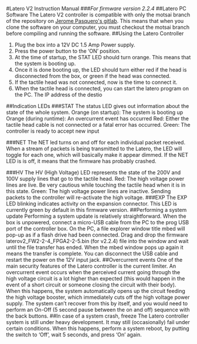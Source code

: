 #Latero V2 Instruction Manual
###*For firmware version 2.2.4*
##Latero PC Software
The Latero V2 controller is compatible with only the motsai branch of the repository on [Jerome Pasquero's gitlab](https://gitlab.com/u/jerome.pasquero). This means that when you clone the software on your computer, you must checkout the motsai branch before compiling and running the software.
##Using the Latero Controller
1. Plug the box into a 12V DC 1.5 Amp Power supply.
2. Press the power button to the ‘ON’ position.
3. At the time of startup, the STAT LED should turn orange. This means that the system is booting up. 
4. Once it is done booting up, the LED should turn either red if the head is disconnected from the box, or green if the head was connected.
5. If the tactile head was not connected, now is the time to connect it.
6. When the tactile head is connected, you can start the latero program on the PC. The IP address of the destio

##Indication LEDs
###STAT
The status LED gives out information about the state of the whole system. 
Orange (on startup): The system is booting up
Orange (during runtime): An overcurrent event has occurred
Red: Either the tactile head cable is not connected or a fatal error has occurred.
Green: The controller is ready to accept new input 

###NET
The NET led turns on and off for each individual packet received. When a stream of packets is being transmitted to the Latero, the LED will toggle for each one, which will basically make it appear dimmed. If the NET LED is is off, it means that the firmware has probably crashed.

###HV
The HV (High Voltage) LED represents the state of the 200V and 100V supply lines that go to the tactile head.
Red: The high voltage power lines are live. Be very cautious while touching the tactile head when it is in this state.
Green: The high voltage power lines are inactive. Sending packets to the controller will re-activate the high voltage.
###EXP
The EXP LED blinking indicates activity on the expansion connector. This LED is currently green by default in this firmware version.
##Performing a system update
Performing a system update is relatively straightforward. When the box is unpowered, connect a micro-USB cable from the PC to the prog USB port of the controller box. On the PC, a file explorer window title mbed will pop-up as if a flash drive had been connected. Drag and drop the firmware laterov2_FW2-2-4_FPGA2-2-5.bin (for v2.2.4) file into the window and wait until the file transfer has ended. When the mbed window pops up again it means the transfer is complete. You can disconnect the USB cable and restart the power on the 12V input jack.
##Overcurrent events
One of the main security features of the Latero controller is the current limiter. An overcurrent event occurs when the perceived current going through the high voltage circuit is a lot higher than expected (this would happen in the event of a short circuit or someone closing the circuit with their body). When this happens, the system automatically opens up the circuit feeding the high voltage booster, which immediately cuts off the high voltage power supply. The system can’t recover from this by itself, and you would need to perform an On-Off (5 second pause between the on and off) sequence with the back buttons.
##In case of a system crash, freeze
The Latero controller system is still under heavy development. It may still (occasionally) fail under certain conditions. When this happens, perform a system reboot, by putting the switch to ‘Off’, wait 5 seconds, and press ‘On’ again.
